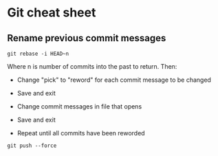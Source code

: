# Git cheat sheet
## Rename previous commit messages

```
git rebase -i HEAD~n
```
Where n is number of commits into the past to return. Then:

 - Change "pick" to "reword" for each commit message to be changed

 - Save and exit

 - Change commit messages in file that opens

 - Save and exit

 - Repeat until all commits have been reworded

 ```
 git push --force
 ```